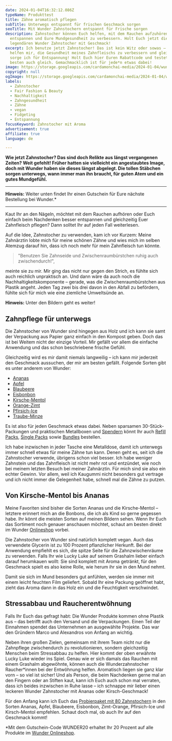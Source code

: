 ```yaml
---
date: 2024-01-04T16:32:12.086Z
typeName: Produkttest
title: Zähne aromatisch pflegen
subTitle: Unterwegs entspannt für frischen Geschmack sorgen
seoTitle: Mit Wunder Zahnstochern entspannt für Frische sorgen
description: Zahnstocher können Euch helfen, mit dem Rauchen aufzuhören, Euch zu
  entspannen und Eure Mundgesundheit zu verbessern. Holt Euch jetzt die
  legendären Wunder Zahnstocher mit Geschmack!
excerpt: Ich benutze jetzt Zahnstocher! Das ist kein Witz oder sowas – sie
  helfen mir, die Gesundheit meines Zahnfleischs zu verbessern und gleichzeitig
  sorge ich für Entspannung! Holt Euch hier Euren Rabattcode und testet sie am
  besten auch gleich. Gemachmacklich ist für jede*n etwas dabei!
image: https://storage.googleapis.com/cardamonchai-media/2024-01-04/wunder-zahnstocher-soundsvegan-com-1-jpg-imagine-f8f8f8_957e81_2048_1536/640.webp
copyright: null
ogImage: https://storage.googleapis.com/cardamonchai-media/2024-01-04/wunder-zahnstocher-soundsvegan-com-og-jpg-imagine-e8e8f8_9a8082_1200_628/640.webp
labels:
  - Zahnstocher
  - Fair Fashion & Beauty
  - Nachhaltigkeit
  - Zahngesundheit
  - Zähne
  - vegan
  - Fidgeting
  - Entspannung
focusKeyword: Zahnstocher mit Aroma
advertisement: true
affiliate: true
language: de

---
```


**Wie jetzt Zahnstocher? Das sind doch Relikte aus längst vergangenen Zeiten? Weit gefehlt! Früher hatten sie vielleicht ein angestaubtes Image, doch mit Wunder haben sie dieses längst abgelegt. Die tollen Stäbchen sorgen unterwegs, wann immer man ihn braucht, für guten Atem und ein gutes Mundgefühl.**

---

**Hinweis:** Weiter unten findet Ihr einen Gutschein für Eure nächste Bestellung bei Wunder.\*

---

Kaut Ihr an den Nägeln, möchtet mit dem Rauchen aufhören oder Euch einfach beim Nachdenken besser entspannen und gleichzeitig Euer Zahnfleisch pflegen? Dann solltet Ihr auf jeden Fall weiterlesen.

Auf die Idee, Zahnstocher zu verwenden, kam ich vor Kurzem: Meine Zahnärztin lobte mich für meine schönen Zähne und wies mich im selben Atemzug darauf hin, dass ich noch mehr für mein Zahnfleisch tun könnte.

> "Benutzen Sie Zahnseide und Zwischenraumbürstchen ruhig auch zwischendurch!",

meinte sie zu mir. Mir ging das nicht nur gegen den Strich, es fühlte sich auch reichlich unpraktisch an. Und dann wäre da auch noch die Nachhaltigkeitskomponente – gerade, was die Zwischenraumbürstchen aus Plastik angeht. Jeden Tag zwei bis drei davon in den Abfall zu befördern, fühlte sich für mich wie eine ziemliche Umweltsünde an.

**Hinweis:** Unter den Bildern geht es weiter!

<Gallery name="wunder-zahnstocher-1-1" />

## Zahnpflege für unterwegs

Die Zahnstocher von Wunder sind hingegen aus Holz und ich kann sie samt der Verpackung aus Papier ganz einfach in den Kompost geben. Doch das ist bei Weitem nicht der einzige Vorteil. Mir gefällt vor allem die einfache Anwendung und das schon beschriebene frische Gefühl.

Gleichzeitig wird es mir damit niemals langweilig – ich kann mir jederzeit den Geschmack aussuchen, der mir am besten gefällt. Folgende Sorten gibt es unter anderem von Wunder:

- [Ananas](https://t.adcell.com/p/click?promoId=296448&slotId=80259&param0=https%3A%2F%2Fwunder-zahnstocher.de%2Fproducts%2Fwunder-zahnstocher-in-6-erfrischenden-sorten-mit-geschmack-pineapple-ananas%3F_pos%3D3%26_psq%3Dananas%26_ss%3De%26_v%3D1.0)
- [Apfel](https://t.adcell.com/p/click?promoId=296448&slotId=80259&param0=https%3A%2F%2Fwunder-zahnstocher.de%2Fproducts%2Fwunder-zahnstocher-in-6-erfrischenden-sorten-mit-geschmack-apple-apfel%3F_pos%3D1%26_sid%3D55e072a73%26_ss%3Dr)
- [Blaubeere](https://t.adcell.com/p/click?promoId=296448&slotId=80259&param0=https%3A%2F%2Fwunder-zahnstocher.de%2Fproducts%2Fwunder-zahnstocher-in-6-erfrischenden-sorten-mit-geschmack-blueberry-blaubeere%3F_pos%3D2%26_sid%3D54310f524%26_ss%3Dr)
- [Eisbonbon](https://t.adcell.com/p/click?promoId=296448&slotId=80259&param0=https%3A%2F%2Fwunder-zahnstocher.de%2Fproducts%2Fwunder-zahnstocher-in-6-erfrischenden-sorten-mit-geschmack-icebonbon-eisbonbon%3F_pos%3D2%26_sid%3Dea7a80fe6%26_ss%3Dr)
- [Kirsche-Mentol](https://t.adcell.com/p/click?promoId=296448&slotId=80259&param0=https%3A%2F%2Fwunder-zahnstocher.de%2Fproducts%2Fwunder-zahnstocher-in-6-erfrischenden-sorten-mit-geschmack-tasty-toothpicks-cherry-menthol-kirsch-menthol%3F_pos%3D2%26_sid%3Df4a7f7266%26_ss%3Dr)
- [Orange-Zimt](https://t.adcell.com/p/click?promoId=296448&slotId=80259&param0=https%3A%2F%2Fwunder-zahnstocher.de%2Fproducts%2Fcinnamon-orange-zimt-orange%3F_pos%3D1%26_sid%3D6459baae4%26_ss%3Dr)
- [Pfirsich-Ice](https://t.adcell.com/p/click?promoId=296448&slotId=80259&param0=https%3A%2F%2Fwunder-zahnstocher.de%2Fproducts%2Fpeach-ice-pfirsich-ice-metalldose-zahnstocher-mit-geschmack%3F_pos%3D1%26_psq%3Dpfirsich%26_ss%3De%26_v%3D1.0)
- [Traube-Minze](https://t.adcell.com/p/click?promoId=296448&slotId=80259&param0=https%3A%2F%2Fwunder-zahnstocher.de%2Fproducts%2Fwunder-zahnstocher-in-6-erfrischenden-sorten-mit-geschmack-tasty-toothpicks-traube-minze%3F_pos%3D1%26_psq%3DTraube%26_ss%3De%26_v%3D1.0)

Es ist also für jeden Geschmack etwas dabei. Neben sparsamen 30-Stück-Packungen und praktischen Metallboxen und [Spendern](https://t.adcell.com/p/click?promoId=296448&slotId=80259&param0=https%3A%2F%2Fwunder-zahnstocher.de%2Fcollections%2Fwunder-zahnstocher-spender) könnt Ihr auch [Refill Packs](https://t.adcell.com/p/click?promoId=296448&slotId=80259&param0=https%3A%2F%2Fwunder-zahnstocher.de%2Fcollections%2Fwunder-refill-packs), [Single Packs](https://t.adcell.com/p/click?promoId=296448&slotId=80259&param0=https%3A%2F%2Fwunder-zahnstocher.de%2Fcollections%2Fwunder-zahnstocher-einzeln-verpackt) sowie [Bundles](https://t.adcell.com/p/click?promoId=296448&slotId=80259&param0=https%3A%2F%2Fwunder-zahnstocher.de%2Fcollections%2Fwunder-zahnstocher-bundles) bestellen.

Ich habe inzwischen in jeder Tasche eine Metalldose, damit ich unterwegs immer schnell etwas für meine Zähne tun kann. Denen geht es, seit ich die Zahnstocher verwende, übrigens schon viel besser. Ich habe weniger Zahnstein und das Zahnfleisch ist nicht mehr rot und entzündet, wie noch bei meinem letzten Besuch bei meiner Zahnärztin. Für mich sind sie also ein echter Gewinn. Vor allem, weil ich Kaugummi nicht besonders gut vertrage und ich nicht immer die Gelegenheit habe, schnell mal die Zähne zu putzen.

## Von Kirsche-Mentol bis Ananas

Meine Favoriten sind bisher die Sorten Ananas und die Kirsche-Mentol – letztere erinnert mich an die Bonbons, die ich als Kind so gerne gegessen habe. Ihr könnt die meisten Sorten auf meinen Bildern sehen. Wenn Ihr Euch das Sortiment noch genauer anschauen möchtet, schaut am besten direkt im Wunder [Onlineshop](LINK) vorbei.

Die Zahnstocher von Wunder sind natürlich komplett vegan. Auch das verwendete Glycerin ist zu 100 Prozent pflanzlicher Herkunft. Bei der Anwendung empfiehlt es sich, die spitze Seite für die Zahnzwischenräume zu verwenden. Falls Ihr wie Lucky Luke auf seinem Grashalm lieber einfach darauf herumkauen wollt: Sie sind komplett mit Aroma getränkt, für den Geschmack spielt es also keine Rolle, wie herum ihr sie in den Mund nehmt.

Damit sie sich im Mund besonders gut anfühlen, werden sie immer mit einem leicht feuchten Film geliefert. Sobald Ihr eine Packung geöffnet habt, zieht das Aroma dann in das Holz ein und die Feuchtigkeit verschwindet.

## Stressabbau und Raucherentwöhnung

Falls Ihr Euch das gefragt habt: Die Wunder Produkte kommen ohne Plastik aus – das betrifft auch den Versand und die Verpackungen. Einen Teil der Einnahmen spendet das Unternehmen an ausgewählte Projekte. Das war den Gründern Marco und Alexandros von Anfang an wichtig.

Neben ihren großen Zielen, gemeinsam mit ihrem Team nicht nur die Zahnpflege zwischendurch zu revolutionieren, sondern gleichzeitig Menschen beim Stressabbau zu helfen. Hier kommt der oben erwähnte Lucky Luke wieder ins Spiel. Genau wie er sich damals das Rauchen mit einem Grashalm abgewöhnte, können auch die Wunderzahnstocher Raucher\*innen bei der Entwöhnung helfen. Aromatisch liegen sie ganz klar vorn – so viel ist sicher! Und als Person, die beim Nachdenken gerne mal an den Fingern oder an Stiften kaut, kann ich Euch auch schon mal verraten, dass ich beides inzwischen in Ruhe lasse – ich schnappe mir lieber einen leckeren Wunder Zahnstocher mit Ananas oder Kirsch-Geschmack!

Für den Anfang kann ich Euch das [Probierpaket mit 80 Zahnstochern](https://t.adcell.com/p/click?promoId=296448&slotId=80259&param0=https%3A%2F%2Fwunder-zahnstocher.de%2Fproducts%2Fprobier-single-pack-70x-zahnstocher-mit-geschmack) in den Sorten Ananas, Apfel, Blaubeere, Eisbonbon, Zimt-Orange, Pfirsich-Ice und Kirsch-Mentol empfehlen. Schaut doch mal, ob auch Ihr auf den Geschmack kommt!

\*Mit dem Gutschein-Code WUNDER20 erhaltet Ihr 20 Prozent auf alle Produkte im [Wunder Onlineshop](https://t.adcell.com/p/click?promoId=296448&slotId=80259&param0=https%3A%2F%2Fwunder-zahnstocher.de%2F).

<Gallery name="wunder-zahnstocher-2-1" />
